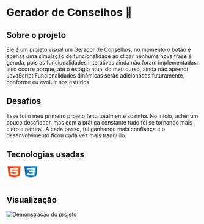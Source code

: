 # Gerador de Conselhos 💫

## Sobre o projeto

Ele é um projeto visual um Gerador de Conselhos, no momento o botão é apenas uma simulação de funcionalidade ao clicar nenhuma nova frase é gerada, pois as funcionalidades interativas ainda não foram implementadas. Isso ocorre porque, até o estágio atual do meu curso, ainda não aprendi JavaScript 
Funcionalidades dinâmicas serão adicionadas futuramente, conforme eu evoluir nos estudos.

## Desafios

Esse foi o meu primeiro projeto feito totalmente sozinha. No início, achei um pouco desafiador, mas com a prática constante tudo foi se tornando mais claro e natural. A cada passo, fui ganhando mais confiança e o desenvolvimento ficou cada vez mais tranquilo.

## Tecnologias usadas

<div style="display: inline_block">
  <img align="center" alt="HTML" height="30" width="40" src="https://raw.githubusercontent.com/devicons/devicon/master/icons/html5/html5-original.svg">
  <img align="center" alt="CSS" height="30" width="40" src="https://raw.githubusercontent.com/devicons/devicon/master/icons/css3/css3-original.svg">
</div><br>

## Visualização

![Demonstração do projeto](./src/imagens/visualização-projeto-tela-login.gif)

